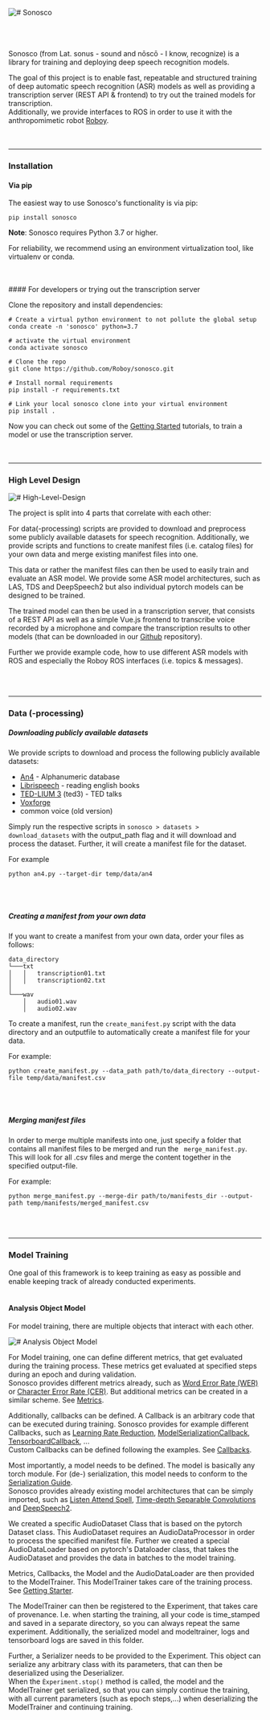 ![# Sonosco](./docs/imgs/sonosco_3.jpg)
<br>
<br>
<br>
<br>

Sonosco (from Lat. sonus - sound and nōscō - I know, recognize) 
is a library for training and deploying deep speech recognition models.

The goal of this project is to enable fast, repeatable and structured training of deep 
automatic speech recognition (ASR) models as well as providing a transcription server (REST API & frontend) to 
try out the trained models for transcription. <br>
Additionally, we provide interfaces to ROS in order to use it with 
the anthropomimetic robot [Roboy](https://roboy.org/).
<br>
<br>
<br>

___
### Installation

#### Via pip
The easiest way to use Sonosco's functionality is via pip:
```
pip install sonosco
```
**Note**: Sonosco requires Python 3.7 or higher. 

For reliability, we recommend using an environment virtualization tool, like virtualenv or conda.

<br>
<br>
#### For developers or trying out the transcription server

Clone the repository and install dependencies:
```
# Create a virtual python environment to not pollute the global setup
conda create -n 'sonosco' python=3.7

# activate the virtual environment
conda activate sonosco

# Clone the repo
git clone https://github.com/Roboy/sonosco.git

# Install normal requirements
pip install -r requirements.txt

# Link your local sonosco clone into your virtual environment
pip install .
```
Now you can check out some of the [Getting Started]() tutorials, to train a model or use 
the transcription server.
<br>
<br>
<br>
____________
### High Level Design


![# High-Level-Design](./docs/imgs/high-level-design.svg)

The project is split into 4 parts that correlate with each other:

For data(-processing) scripts are provided to download and preprocess 
some publicly available datasets for speech recognition. Additionally, 
we provide scripts and functions to create manifest files 
(i.e. catalog files) for your own data and merge existing manifest files
into one.

This data or rather the manifest files can then be used to easily train and 
evaluate an ASR model. We provide some ASR model architectures, such as LAS, 
TDS and DeepSpeech2 but also individual pytorch models can be designed to be trained.

The trained model can then be used in a transcription server, that consists 
of a REST API as well as a simple Vue.js frontend to transcribe voice recorded 
by a microphone and compare the transcription results to other models (that can
be downloaded in our [Github](https://github.com/Roboy/sonosco) repository).

Further we provide example code, how to use different ASR models with ROS
and especially the Roboy ROS interfaces (i.e. topics & messages).

<br>
<br>

  
______
### Data (-processing)

##### Downloading publicly available datasets
We provide scripts to download and process the following publicly available datasets:
* [An4](http://www.speech.cs.cmu.edu/databases/an4/) - Alphanumeric database
* [Librispeech](http://www.openslr.org/12) - reading english books
* [TED-LIUM 3](https://lium.univ-lemans.fr/en/ted-lium3/) (ted3) - TED talks
* [Voxforge](http://www.voxforge.org/home/downloads)
* common voice (old version)

Simply run the respective scripts in `sonosco > datasets > download_datasets` with the
output_path flag and it will download and process the dataset. Further, it will create 
a manifest file for the dataset.

For example

```
python an4.py --target-dir temp/data/an4
```
<br>
<br>

##### Creating a manifest from your own data

If you want to create a manifest from your own data, order your files as follows:
```
data_directory    
└───txt
│   │   transcription01.txt
│   │   transcription02.txt
│   
└───wav
    │   audio01.wav
    │   audio02.wav
```
To create a manifest, run the `create_manifest.py` script with the data directory and an outputfile 
to automatically create a manifest file for your data.

For example:
```
python create_manifest.py --data_path path/to/data_directory --output-file temp/data/manifest.csv
```

<br>
<br>

##### Merging manifest files 

In order to merge multiple manifests into one, just specify a folder that contains all manifest 
files to be merged and run the ``` merge_manifest.py```.
This will look for all .csv files and merge the content together in the specified output-file.

For example:
```
python merge_manifest.py --merge-dir path/to/manifests_dir --output-path temp/manifests/merged_manifest.csv
```

<br>
<br>


___
### Model Training

One goal of this framework is to keep training as easy as possible and enable 
keeping track of already conducted experiments. 
<br>
<br>

#### Analysis Object Model

For model training, there are multiple objects that interact with each other.

![# Analysis Object Model](./docs/imgs/aom.svg)

For Model training, one can define different metrics, that get evaluated during the training
process. These metrics get evaluated at specified steps during an epoch and during
validation.<br>
Sonosco provides different metrics already, such as [Word Error Rate (WER)]() or
 [Character Error Rate (CER)]().  But additional metrics can be created in a similar scheme. 
 See [Metrics](). 
 
Additionally, callbacks can be defined. A Callback is an arbitrary code that can be executed during
training. Sonosco provides for example different Callbacks, such as [Learning Rate Reduction](), 
[ModelSerializationCallback](), [TensorboardCallback](), ... <br>
Custom Callbacks can be defined following the examples. See [Callbacks](). 

Most importantly, a model needs to be defined. The model is basically any torch module. For 
(de-) serialization, this model needs to conform to the [Serialization Guide]().<br>
Sonosco provides already existing model architectures that can be simply imported, such as 
[Listen Attend Spell](), [Time-depth Separable Convolutions]() and [DeepSpeech2]().

We created a specific AudioDataset Class that is based on the pytorch Dataset class. 
This AudioDataset requires an AudioDataProcessor in order to process the specified manifest file.
Further we created a special AudioDataLoader based on pytorch's Dataloader class, that 
takes the AudioDataset and provides the data in batches to the model training.

Metrics, Callbacks, the Model and the AudioDataLoader are then provided to the ModelTrainer.
This ModelTrainer takes care of the training process. See [Getting Starter]().

The ModelTrainer can then be registered to the Experiment, that takes care of provenance.
I.e. when starting the training, all your code is time_stamped and saved in a separate directory, 
so you can always repeat the same experiment. Additionally, the serialized model and modeltrainer,
logs and tensorboard logs are saved in this folder.

Further, a Serializer needs to be provided to the Experiment. This object can serialize any
arbitrary class with its parameters, that can then be deserialized using the Deserializer.<br>
When the ```Èxperiment.stop()``` method is called, the model and the ModelTrainer get serialized, 
so that you can simply continue the training, with all current parameters (such as epoch steps,...)
when deserializing the ModelTrainer and continuing training. 